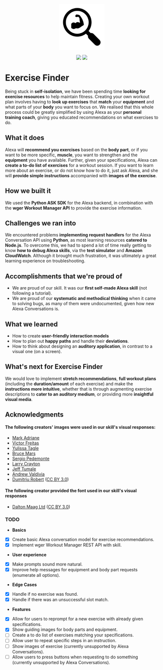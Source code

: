 <p align="center">
 <img src="/docs/Icon.png" width="150" height="150" >
</p> 

<p align="center">
 <a href="https://travis-ci.com/alexandrapurcarea/exercise-finder" alt="Build Status">
     <img src="https://travis-ci.com/alexandrapurcarea/exercise-finder.svg?branch=master" /></a>
  <a href="/LICENSE">
     <img src="https://img.shields.io/github/license/alexandrapurcarea/exercise-finder" /></a>
</p> 

# Exercise Finder
Being stuck in **self-isolation**, we have been spending time **looking for exercise resources** to help maintain fitness. Creating your own workout plan involves having to **look up exercises** that **match** your **equipment** and what parts of your **body** you want to focus on. We realised that this whole process could be greatly simplified by using Alexa as your **personal training coach**, giving you educated recommendations on what exercises to do. 

## What it does
Alexa will **recommend you exercises** based on the **body part**, or if you want to be more specific, **muscle**, you want to strengthen and the **equipment** you have available. Further, given your specifications, Alexa can **create a to-do list of exercises** for a workout session. If you want to learn more about an exercise, or do not know how to do it, just ask Alexa, and she will **provide simple instructions** accompanied with **images of the exercise**. 

## How we built it
We used the **Python ASK SDK** for the Alexa backend, in combination with the **wger Workout Manager API** to provide the exercise information.

## Challenges we ran into
We encountered problems **implementing request handlers** for the Alexa Conversation API using **Python**, as most learning resources **catered to Node.js**. To overcome this, we had to spend a lot of time really getting to know **how to debug Alexa skills**, via the **test simulator** and **Amazon CloudWatch**. Although it brought much frustration, it was ultimately a great learning experience on troubleshooting.

## Accomplishments that we're proud of
- We are proud of our skill. It was our **first self-made Alexa skill** (not following a tutorial).
- We are proud of our **systematic and methodical thinking** when it came to solving bugs, as many of them were undocumented, given how new Alexa Conversations is.

## What we learned
- How to create **user-friendly interaction models**
- How to plan out **happy paths** and handle their **deviations**.
- How to think about designing an **auditory application**, in contrast to a visual one (on a screen). 

## What's next for Exercise Finder
We would love to implement **stretch recommendations**, **full workout plans** (including the **duration/amount** of each exercise) and make the **instructions more intuitive**, whether that is through augmenting exercise descriptions to **cater to an auditory medium**, or providing more **insightful visual media**.

## Acknowledgments
#### The following creators' images were used in our skill's visual responses:
- [Mark Adriane](https://unsplash.com/photos/xQghSLXYD3M)
- [Victor Freitas](https://unsplash.com/photos/WvDYdXDzkhs)
- [Yulissa Tagle](https://unsplash.com/photos/2YCy6l14Opo)
- [Bruce Mars](https://unsplash.com/photos/gJtDg6WfMlQ)
- [Sergio Pedemonte](https://unsplash.com/photos/LqtHvyd80Mo)
- [Larry Crayton](https://unsplash.com/photos/ICwuKvw9QJk)
- [Jeff Tumale](https://unsplash.com/photos/bdIWJKLp98U)
- [Andrew Valdivia](https://unsplash.com/photos/0-A_G_XeUqc)
- [Dumitriu Robert](https://www.iconfinder.com/icons/3289577/fast_run_running_icon) ([CC BY 3.0](https://creativecommons.org/licenses/by/3.0/legalcode))

#### The following creator provided the font used in our skill's visual responses
- [Dalton Maag Ltd](https://www.onlinewebfonts.com/author/Dalton_Maag_Ltd) ([CC BY 3.0](https://creativecommons.org/licenses/by/3.0/legalcode))

### TODO
- **Basics**
 - [x] Create basic Alexa conversation model for exercise recommendations.
 - [x] Implement wger Workout Manager REST API with skill.
- **User experience**
 - [x] Make prompts sound more natural.
 - [x] Improve help messages for equipment and body part requests (enumerate all options).
- **Edge Cases**
 - [x] Handle if no exercise was found.
 - [x] Handle if there was an unsuccessful slot match.
- **Features**
 - [x] Allow for users to reprompt for a new exercise with already given specifications.
 - [x] Show guiding images for body parts and equipment.
 - [ ] Create a to do list of exercises matching your specifications.
 - [ ] Allow user to repeat specific steps in an instruction.
 - [ ] Show images of exercise (currently unsupported by Alexa Conversations).
 - [ ] Allow users to press buttons when requesting to do something (currently unsupported by Alexa Conversations).
